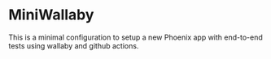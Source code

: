 # MiniWallaby

This is a minimal configuration to setup a new Phoenix app with end-to-end tests using wallaby and github actions.
